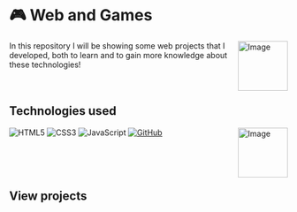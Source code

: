 # 🎮 Web and Games 
<img align="right" alt="Image" src="https://github.com/EngineerMarcosAlcantara/web-and-games/assets/143047632/6ebbb9b3-303c-48ef-a9ec-1cc9ba5c1ea5)" width="90" height="90" />
In this repository I will be showing some web projects that I developed, both to learn and to gain more knowledge about these technologies!

<br>
<br>
<br>

## Technologies used
<img align="right" alt="Image" src="https://github.com/EngineerMarcosAlcantara/web-and-games/assets/143047632/798317ae-ba5f-4e7c-8e09-cbf7db06ee23)" width="90" height="90" /> 

![HTML5](https://img.shields.io/badge/HTML5-000?style=for-the-badge&logo=html5)
![CSS3](https://img.shields.io/badge/CSS3-000?style=for-the-badge&logo=css3&logoColor=264CE4)
![JavaScript](https://img.shields.io/badge/JavaScript-000?style=for-the-badge&logo=javascript)
[![GitHub](https://img.shields.io/badge/GitHbt-000?style=for-the-badge&logo=github&logoColor=white)](+https://github.com/EngineerMarcosAlcantara)

<br>
<br>
<br>

## View projects

